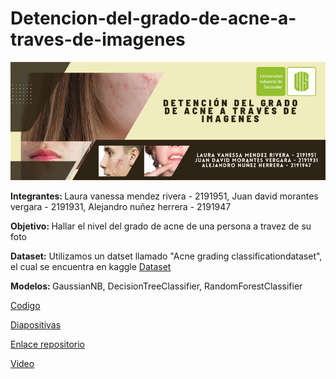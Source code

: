 # Detencion-del-grado-de-acne-a-traves-de-imagenes

<img src="https://github.com/alenunez/Detenci-n-del-grado-de-acne-a-trav-s-de-imagenes/blob/main/Detecci%C3%B3n%20del%20grado%20de%20acne%20a%20trav%C3%A9s%20de%20imagenes.png">

<b>Integrantes: </b>Laura vanessa mendez rivera - 2191951, Juan david morantes vergara - 2191931, Alejandro nuñez herrera - 2191947

<b>Objetivo: </b>Hallar el nivel del grado de acne de una persona a travez de su foto





<b>Dataset:</b> 
 Utilizamos un datset llamado "Acne grading classificationdataset", el cual se encuentra en kaggle <a href="https://www.kaggle.com/datasets/rutviklathiyateksun/acne-grading-classificationdataset"> Dataset </a>
 
 <b>Modelos: </b>GaussianNB, DecisionTreeClassifier, RandomForestClassifier

<a href="https://github.com/alenunez/Detenci-n-del-grado-de-acne-a-trav-s-de-imagenes/blob/main/Presentacion_1.ipynb"> Codigo </a>

<a href="https://github.com/alenunez/Detenci-n-del-grado-de-acne-a-trav-s-de-imagenes/blob/main/Proyecto%20Detecci%C3%B3n%20de%20acn%C3%A9%20con%20im%C3%A1genes_IA.pptx.pdf"> Diapositivas </a>

<a href="https://github.com/alenunez/Detenci-n-del-grado-de-acne-a-trav-s-de-imagenes
"> Enlace repositorio </a>

<a href="https://www.youtube.com/watch?v=0G08SmyNh-8"> Video </a>




